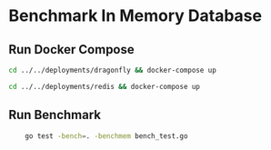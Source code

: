 # Benchmark In Memory Database

## Run Docker Compose
```bash
cd ../../deployments/dragonfly && docker-compose up
```
```bash
cd ../../deployments/redis && docker-compose up
```
## Run Benchmark
```bash
    go test -bench=. -benchmem bench_test.go
```